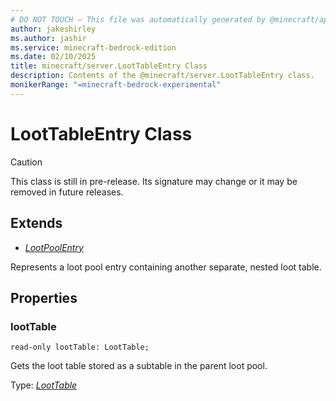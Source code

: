 ```yaml
---
# DO NOT TOUCH — This file was automatically generated by @minecraft/api-docs-generator, to report problems file an issue at https://github.com/Mojang/minecraft-scripting-libraries
author: jakeshirley
ms.author: jashir
ms.service: minecraft-bedrock-edition
ms.date: 02/10/2025
title: minecraft/server.LootTableEntry Class
description: Contents of the @minecraft/server.LootTableEntry class.
monikerRange: "=minecraft-bedrock-experimental"
---
```

# LootTableEntry Class

> [!CAUTION]
> This class is still in pre-release.  Its signature may change or it may be removed in future releases.

## Extends
- [*LootPoolEntry*](LootPoolEntry.md)

Represents a loot pool entry containing another separate, nested loot table.

## Properties

### **lootTable**
`read-only lootTable: LootTable;`

Gets the loot table stored as a subtable in the parent loot pool.

Type: [*LootTable*](LootTable.md)
